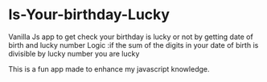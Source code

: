 # Is-Your-birthday-Lucky
Vanilla Js app  to get check your birthday is lucky or not by getting date of birth and lucky number 
Logic :if the sum of the digits in your date of birth is divisible by lucky number you are lucky

This is a fun app made to enhance my javascript knowledge.
